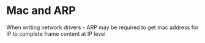 # Mac and ARP

When writing network drivers - ARP may be required to get mac address for IP to complete frame content at IP level
